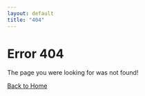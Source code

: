 ```yaml
---
layout: default
title: "404"
---
```


# Error 404

The page you were looking for was not found!

[Back to Home](/)
